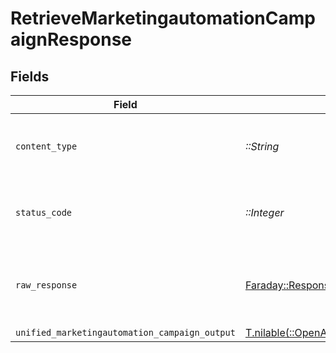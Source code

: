 # RetrieveMarketingautomationCampaignResponse


## Fields

| Field                                                                                                                                        | Type                                                                                                                                         | Required                                                                                                                                     | Description                                                                                                                                  |
| -------------------------------------------------------------------------------------------------------------------------------------------- | -------------------------------------------------------------------------------------------------------------------------------------------- | -------------------------------------------------------------------------------------------------------------------------------------------- | -------------------------------------------------------------------------------------------------------------------------------------------- |
| `content_type`                                                                                                                               | *::String*                                                                                                                                   | :heavy_check_mark:                                                                                                                           | HTTP response content type for this operation                                                                                                |
| `status_code`                                                                                                                                | *::Integer*                                                                                                                                  | :heavy_check_mark:                                                                                                                           | HTTP response status code for this operation                                                                                                 |
| `raw_response`                                                                                                                               | [Faraday::Response](https://www.rubydoc.info/gems/faraday/Faraday/Response)                                                                  | :heavy_check_mark:                                                                                                                           | Raw HTTP response; suitable for custom response parsing                                                                                      |
| `unified_marketingautomation_campaign_output`                                                                                                | [T.nilable(::OpenApiSDK::Shared::UnifiedMarketingautomationCampaignOutput)](../../models/shared/unifiedmarketingautomationcampaignoutput.md) | :heavy_minus_sign:                                                                                                                           | N/A                                                                                                                                          |